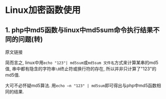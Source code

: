 # Linux加密函数使用

## 1. php中md5函数与linux中md5sum命令执行结果不同的问题(转)

原文链接

[]()

简而言之, linux中用`echo "123"| md5sum`或`md5sum 文件名`方式来计算某串的md5值, 串中都有隐含的字符串`\0`终止符或换行符的存在, 所以并非只计算了"123"的md5值.

大可不必怀疑md5算法. 用`echo –n "123" | md5sum`即可得出与php中md5函数相同的结果.
